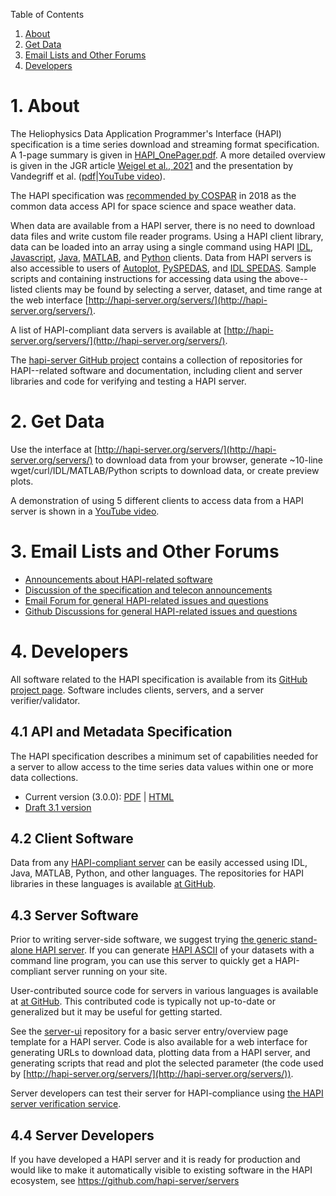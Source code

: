 Table of Contents

1. [About](#About)
2. [Get Data](#Get_Data)
3. [Email Lists and Other Forums](#Email_Lists)
4. [Developers](#Developers)


<a name="About"></a>
# 1. About

The Heliophysics Data Application Programmer's Interface (HAPI) specification is a time series download and streaming format specification. A 1-page summary is given in [HAPI_OnePager.pdf](docs/HAPI_OnePager_v4.pdf). A more detailed overview is given in the JGR article [Weigel et al., 2021](docs/Weigel_2021_HAPI-An_API_Standard_for_Accessing_Heliophysics_Time_Series_Data.pdf) and the presentation by Vandegriff et al. ([pdf](docs/HAPI_overview.pdf)\|[YouTube video](https://youtu.be/EIMIyXfpbxI)).

The HAPI specification was [recommended by COSPAR](docs/2021_COSPAR.pdf) in 2018 as the common data access API for space science and space weather data.

When data are available from a HAPI server, there is no need to download data files and write custom file reader programs. Using a HAPI client library, data can be loaded into an array using a single command using HAPI [IDL](https://github.com/hapi-server/client-idl), [Javascript](https://github.com/hapi-server/client-javascript), [Java](https://github.com/hapi-server/client-java), [MATLAB](https://github.com/hapi-server/client-matlab), and [Python](https://github.com/hapi-server/client-python) clients. Data from HAPI servers is also accessible to users of [Autoplot](http://autoplot.org/), [PySPEDAS](https://github.com/spedas/pyspedas), and [IDL SPEDAS](http://spedas.org/wiki/index.php?title=Heliophysics_Application_Programmer%E2%80%99s_Interface). Sample scripts and containing instructions for accessing data using the above--listed clients may be found by selecting a server, dataset, and time range at the web interface [http://hapi-server.org/servers/](http://hapi-server.org/servers/). 

A list of HAPI-compliant data servers is available at [http://hapi-server.org/servers/](http://hapi-server.org/servers/).

The [hapi-server GitHub project](https://github.com/hapi-server?type=all&language=&sort=name) contains a collection of repositories for HAPI--related software and documentation, including client and server libraries and code for verifying and testing a HAPI server.

<a name="Get_Data"></a>
# 2. Get Data

Use the interface at [http://hapi-server.org/servers/](http://hapi-server.org/servers/) to download data from your browser, generate \~10-line wget/curl/IDL/MATLAB/Python scripts to download data, or create preview plots.

A demonstration of using 5 different clients to access data from a HAPI server is shown in a [YouTube video](https://www.youtube.com/watch?v=dBV2yxoHkDU).

<a name="Email_Lists"></a>
# 3. Email Lists and Other Forums

* [Announcements about HAPI-related software](https://groups.io/g/hapi-news)
* [Discussion of the specification and telecon announcements](https://groups.io/g/hapi-dev)
* [Email Forum for general HAPI-related issues and questions](https://groups.io/g/hapi-help/) 
* [Github Discussions for general HAPI-related issues and questions](https://github.com/hapi-server/data-specification/discussions)

<a name="Developers"></a>
# 4. Developers

All software related to the HAPI specification is available from its [GitHub project page](https://github.com/hapi-server/). Software includes clients, servers, and a server verifier/validator.

<a name="API_and_Metadata_Specification"></a>
## 4.1 API and Metadata Specification

The HAPI specification describes a minimum set of capabilities needed for a server to allow access to the time series data values within one or more data collections.

* Current version (3.0.0): [PDF](https://github.com/hapi-server/data-specification/raw/master/hapi-3.0.0/HAPI-data-access-spec-3.0.0.pdf) \| [HTML](https://github.com/hapi-server/data-specification/blob/master/hapi-3.0.0/HAPI-data-access-spec-3.0.0.md)
* [Draft 3.1 version](https://github.com/hapi-server/data-specification/blob/master/hapi-dev/HAPI-data-access-spec-dev.md)

<a name="Client_Software"></a>
## 4.2 Client Software

Data from any [HAPI-compliant server](http://hapi-server.org/servers/) can be easily accessed using IDL, Java, MATLAB, Python, and other languages. The repositories for HAPI libraries in these languages is available [at GitHub](https://github.com/hapi-server?q=client-).

<a name="Server_Software"></a>
## 4.3 Server Software

Prior to writing server-side software, we suggest trying [the generic stand-alone HAPI server](https://github.com/hapi-server/server-nodejs). If you can generate [HAPI ASCII](https://github.com/hapi-server/data-specification/blob/master/hapi-3.0.0/HAPI-data-access-spec-3.0.0.md#data-stream-content#data-with-header) of your datasets with a command line program, you can use this server to quickly get a HAPI-compliant server running on your site.

User-contributed source code for servers in various languages is available at [at GitHub](https://github.com/hapi-server?q=server-). This contributed code is typically not up-to-date or generalized but it may be useful for getting started.

See the [server-ui](https://github.com/hapi-server/server-ui) repository for a basic server entry/overview page template for a HAPI server. Code is also available for a web interface for generating URLs to download data, plotting data from a HAPI server, and generating scripts that read and plot the selected parameter (the code used by [http://hapi-server.org/servers/](http://hapi-server.org/servers/)).

Server developers can test their server for HAPI-compliance using [the HAPI server verification service](http://hapi-server.org/verify).

<a name="Server_Developers"></a>
## 4.4 Server Developers  

If you have developed a HAPI server and it is ready for production and would like to make it automatically visible to existing software in the HAPI ecosystem, see https://github.com/hapi-server/servers